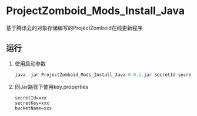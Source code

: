 # ProjectZomboid_Mods_Install_Java
基于腾讯云的对象存储编写的ProjectZomboid在线更新程序
## 运行
1. 使用启动参数
    ```Java
    java -jar ProjectZomboid_Mods_Install_Java-0.0.1.jar secretId secretKey bucketName
    ```
2. 同Jar路径下使用key.properties
    ```properties
    secretId=xxx
    secretKey=xxx
    bucketName=xxx
    ```

